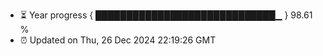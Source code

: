 - ⏳ Year progress { █████████████████████████████▁ } 98.61 %
- ⏰ Updated on Thu, 26 Dec 2024 22:19:26 GMT

